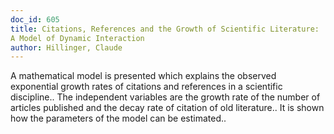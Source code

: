 ```yaml
---
doc_id: 605
title: Citations, References and the Growth of Scientific Literature:
A Model of Dynamic Interaction
author: Hillinger, Claude
---
```


A mathematical model is presented which explains the observed exponential 
growth rates of citations and references in a scientific discipline.. The 
independent variables are the growth rate of the number of articles published 
and the decay rate of citation of old literature.. It is shown how the 
parameters of the model can be estimated..
